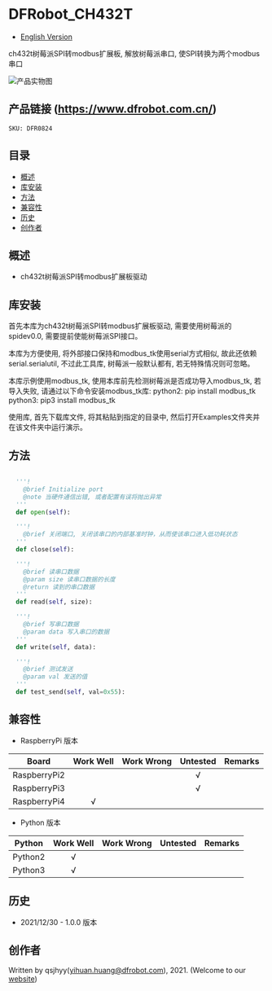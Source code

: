 # DFRobot_CH432T
- [English Version](./README.md)

ch432t树莓派SPI转modbus扩展板, 解放树莓派串口, 使SPI转换为两个modbus串口

![产品实物图](./resources/images/CH432T.png)


## 产品链接 (https://www.dfrobot.com.cn/)
    SKU: DFR0824


## 目录

* [概述](#概述)
* [库安装](#库安装)
* [方法](#方法)
* [兼容性](#兼容性)
* [历史](#历史)
* [创作者](#创作者)


## 概述

* ch432t树莓派SPI转modbus扩展板驱动


## 库安装

首先本库为ch432t树莓派SPI转modbus扩展板驱动, 需要使用树莓派的spidev0.0, 需要提前使能树莓派SPI接口。

本库为方便使用, 将外部接口保持和modbus_tk使用serial方式相似, 故此还依赖serial.serialutil, 不过此工具库, 树莓派一般默认都有, 若无特殊情况则可忽略。

本库示例使用modbus_tk, 使用本库前先检测树莓派是否成功导入modbus_tk, 若导入失败, 请通过以下命令安装modbus_tk库:
python2: pip install modbus_tk
python3: pip3 install modbus_tk

使用库, 首先下载库文件, 将其粘贴到指定的目录中, 然后打开Examples文件夹并在该文件夹中运行演示。


## 方法

```python

  '''!
    @brief Initialize port
    @note 当硬件通信出错, 或者配置有误将抛出异常
  '''
  def open(self):

  '''!
    @brief 关闭端口, 关闭该串口的内部基准时钟，从而使该串口进入低功耗状态
  '''
  def close(self):

  '''!
    @brief 读串口数据
    @param size 读串口数据的长度
    @return 读到的串口数据
  '''
  def read(self, size):

  '''!
    @brief 写串口数据
    @param data 写入串口的数据
  '''
  def write(self, data):

  '''!
    @brief 测试发送
    @param val 发送的值
  '''
  def test_send(self, val=0x55):

```


## 兼容性

* RaspberryPi 版本

| Board        | Work Well | Work Wrong | Untested | Remarks |
| ------------ | :-------: | :--------: | :------: | ------- |
| RaspberryPi2 |           |            |    √     |         |
| RaspberryPi3 |           |            |    √     |         |
| RaspberryPi4 |     √     |            |          |         |

* Python 版本

| Python  | Work Well | Work Wrong | Untested | Remarks |
| ------- | :-------: | :--------: | :------: | ------- |
| Python2 |     √     |            |          |         |
| Python3 |     √     |            |          |         |


## 历史

- 2021/12/30 - 1.0.0 版本


## 创作者

Written by qsjhyy(yihuan.huang@dfrobot.com), 2021. (Welcome to our [website](https://www.dfrobot.com/))

